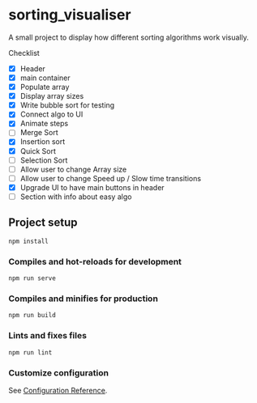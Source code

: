 # sorting_visualiser

A small project to display how different sorting algorithms work visually. 


Checklist 
- [x] Header
- [x] main container
- [x] Populate array
- [x] Display array sizes
- [x] Write bubble sort for testing
- [x] Connect algo to UI
- [x] Animate steps 
- [ ] Merge Sort
- [x] Insertion sort 
- [x] Quick Sort
- [ ] Selection Sort
- [ ] Allow user to change Array size 
- [ ] Allow user to change Speed up / Slow time transitions
- [x] Upgrade UI to have main buttons in header
- [ ] Section with info about easy algo

## Project setup
```
npm install
```

### Compiles and hot-reloads for development
```
npm run serve
```

### Compiles and minifies for production
```
npm run build
```

### Lints and fixes files
```
npm run lint
```

### Customize configuration
See [Configuration Reference](https://cli.vuejs.org/config/).
